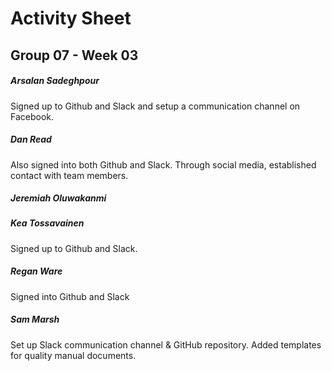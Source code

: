 # Activity Sheet

## Group 07 - Week 03

##### Arsalan Sadeghpour

Signed up to Github and Slack and setup a communication channel on Facebook.

##### Dan Read
Also signed into both Github and Slack. Through social media, established contact with team members. 

##### Jeremiah Oluwakanmi

##### Kea Tossavainen
Signed up to Github and Slack. 

##### Regan Ware
Signed into Github and Slack

##### Sam Marsh

Set up Slack communication channel & GitHub repository. Added templates for quality manual documents.

